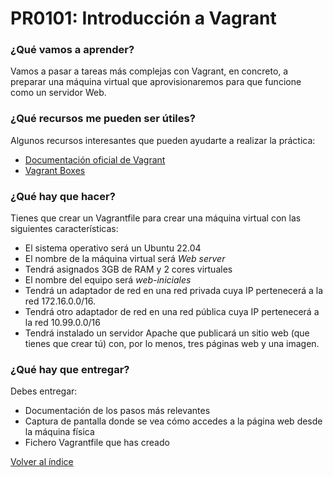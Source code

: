 # PR0101: Introducción a Vagrant

### ¿Qué vamos a aprender?

Vamos a pasar a tareas más complejas con Vagrant, en concreto, a preparar una máquina virtual que aprovisionaremos para que funcione como un servidor Web.


### ¿Qué recursos me pueden ser útiles?

Algunos recursos interesantes que pueden ayudarte a realizar la práctica:

- [Documentación oficial de Vagrant](https://developer.hashicorp.com/vagrant/docs)
- [Vagrant Boxes](https://portal.cloud.hashicorp.com/vagrant/discover)


### ¿Qué hay que hacer?

Tienes que crear un Vagrantfile para crear una máquina virtual con las siguientes características:

- El sistema operativo será un Ubuntu 22.04
- El nombre de la máquina virtual será *Web server*
- Tendrá asignados 3GB de RAM y 2 cores virtuales
- El nombre del equipo será *web-iniciales*
- Tendrá un adaptador de red en una red privada cuya IP pertenecerá a la red 172.16.0.0/16.
- Tendrá otro adaptador de red en una red pública cuya IP pertenecerá a la red 10.99.0.0/16
- Tendrá instalado un servidor Apache que publicará un sitio web (que tienes que crear tú) con, por lo menos, tres páginas web y una imagen.


### ¿Qué hay que entregar?

Debes entregar:

- Documentación de los pasos más relevantes
- Captura de pantalla donde se vea cómo accedes a la página web desde la máquina física
- Fichero Vagrantfile que has creado


[Volver al índice](../index.html)